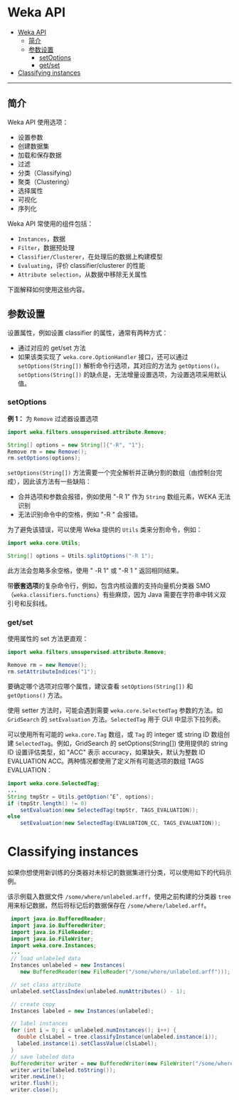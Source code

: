 # Weka API
- [Weka API](#weka-api)
  - [简介](#简介)
  - [参数设置](#参数设置)
    - [setOptions](#setoptions)
    - [get/set](#getset)
- [Classifying instances](#classifying-instances)

***

## 简介

Weka API 使用选项：

- 设置参数
- 创建数据集
- 加载和保存数据
- 过滤
- 分类（Classifying）
- 聚类（Clustering）
- 选择属性
- 可视化
- 序列化

Weka API 常使用的组件包括：
- `Instances`，数据
- `Filter`，数据预处理
- `Classifier/Clusterer`，在处理后的数据上构建模型
- `Evaluating`，评价 classifier/clusterer 的性能
- `Attribute selection`，从数据中移除无关属性

下面解释如何使用这些内容。

## 参数设置

设置属性，例如设置 classifier 的属性，通常有两种方式：

- 通过对应的 get/set 方法
- 如果该类实现了 `weka.core.OptionHandler` 接口，还可以通过 `setOptions(String[])` 解析命令行选项，其对应的方法为 `getOptions()`。`setOptions(String[])` 的缺点是，无法增量设置选项，为设置选项采用默认值。

### setOptions

**例 1：** 为 `Remove` 过滤器设置选项

```java
import weka.filters.unsupervised.attribute.Remove;

String[] options = new String[]{"-R", "1"};
Remove rm = new Remove();
rm.setOptions(options);
```

`setOptions(String[])` 方法需要一个完全解析并正确分割的数组（由控制台完成），因此该方法有一些缺陷：

- 合并选项和参数会报错，例如使用 "-R 1" 作为 `String` 数组元素，WEKA 无法识别
- 无法识别命令中的空格，例如 "-R " 会报错。

为了避免该错误，可以使用 Weka 提供的 `Utils` 类来分割命令，例如：

```java
import weka.core.Utils;

String[] options = Utils.splitOptions("-R 1");
```

此方法会忽略多余空格，使用 " -R 1" 或 "-R 1 " 返回相同结果。

带**嵌套选项**的复杂命令行，例如，包含内核设置的支持向量机分类器 SMO（`weka.classifiers.functions`）有些麻烦，因为 Java 需要在字符串中转义双引号和反斜线。

### get/set

使用属性的 set 方法更直观：

```java
import weka.filters.unsupervised.attribute.Remove;

Remove rm = new Remove();
rm.setAttributeIndices("1");
```

要确定哪个选项对应哪个属性，建议查看 `setOptions(String[])` 和 `getOptions()` 方法。

使用 setter 方法时，可能会遇到需要 `weka.core.SelectedTag` 参数的方法。如 `GridSearch` 的 `setEvaluation` 方法。`SelectedTag` 用于 GUI 中显示下拉列表。

可以使用所有可能的 `weka.core.Tag` 数组，或 `Tag` 的 integer 或 string ID 数组创建 `SelectedTag`。例如，GridSearch 的 setOptions(String[]) 使用提供的 string ID 设置评估类型，如 "ACC" 表示 accuracy，如果缺失，默认为整数 ID EVALUATION ACC。两种情况都使用了定义所有可能选项的数组 TAGS EVALUATION：

```java
import weka.core.SelectedTag;
...
String tmpStr = Utils.getOption(’E’, options);
if (tmpStr.length() != 0)
    setEvaluation(new SelectedTag(tmpStr, TAGS_EVALUATION));
else
    setEvaluation(new SelectedTag(EVALUATION_CC, TAGS_EVALUATION));
```

# Classifying instances
如果你想使用新训练的分类器对未标记的数据集进行分类，可以使用如下的代码示例。

该示例载入数据文件 `/some/where/unlabeled.arff`，使用之前构建的分类器 `tree` 用来标记数据，然后将标记后的数据保存在 `/some/where/labeled.arff`。
```java
 import java.io.BufferedReader;
 import java.io.BufferedWriter;
 import java.io.FileReader;
 import java.io.FileWriter;
 import weka.core.Instances;
 ...
 // load unlabeled data
 Instances unlabeled = new Instances(
    new BufferedReader(new FileReader("/some/where/unlabeled.arff")));

 // set class attribute
 unlabeled.setClassIndex(unlabeled.numAttributes() - 1);

 // create copy
 Instances labeled = new Instances(unlabeled);

 // label instances
 for (int i = 0; i < unlabeled.numInstances(); i++) {
   double clsLabel = tree.classifyInstance(unlabeled.instance(i));
   labeled.instance(i).setClassValue(clsLabel);
 }
 // save labeled data
 BufferedWriter writer = new BufferedWriter(new FileWriter("/some/where/labeled.arff"));
 writer.write(labeled.toString());
 writer.newLine();
 writer.flush();
 writer.close();
```
